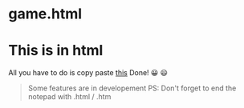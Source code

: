 # game.html
# **This is in html**
All you have to do is copy paste [this](https://github.com/RoundingExplorer/game.html/blob/main/copy-this-in-your-notepad)
Done!
:grinning:
:smiley:
>Some features are in developement
PS: Don't forget to end the notepad with .html / .htm
